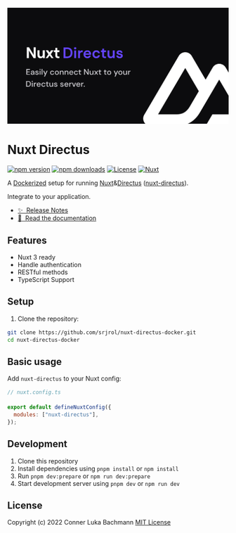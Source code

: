 [![nuxt-directus](https://raw.githubusercontent.com/Intevel/nuxt-directus/main/docs/public/cover.png)](https://nuxt-directus.site/)

# Nuxt Directus

[![npm version][npm-version-src]][npm-version-href]
[![npm downloads][npm-downloads-src]][npm-downloads-href]
[![License][license-src]][license-href]
[![Nuxt][nuxt-src]][nuxt-href]

A [Dockerized](https://www.docker.com/) setup for running [Nuxt](https://nuxt.com/)&[Directus](https://directus.io/) ([nuxt-directus](https://github.com/Intevel/nuxt-directus)).

Integrate  to your  application.

- [✨ &nbsp;Release Notes](https://github.com/directus-community/nuxt-directus/releases)
- [📖 &nbsp;Read the documentation](https://nuxt-directus.site/)

## Features

- Nuxt 3 ready
- Handle authentication
- RESTful methods
- TypeScript Support

## Setup

1. Clone the repository:
```bash
git clone https://github.com/srjrol/nuxt-directus-docker.git
cd nuxt-directus-docker
```
## Basic usage

Add `nuxt-directus` to your Nuxt config:

```javascript
// nuxt.config.ts

export default defineNuxtConfig({
  modules: ["nuxt-directus"],
});
```

## Development

1. Clone this repository
2. Install dependencies using `pnpm install` or `npm install`
3. Run `pnpm dev:prepare` or `npm run dev:prepare`
4. Start development server using `pnpm dev` or `npm run dev`

## License

Copyright (c) 2022 Conner Luka Bachmann
[MIT License](./LICENSE)

<!-- Badges -->

[npm-version-src]: https://img.shields.io/npm/v/nuxt-directus/latest.svg?style=flat&colorA=18181B&colorB=28CF8D
[npm-version-href]: https://npmjs.com/package/nuxt-directus
[npm-downloads-src]: https://img.shields.io/npm/dt/nuxt-directus.svg?style=flat&colorA=18181B&colorB=28CF8D
[npm-downloads-href]: https://npmjs.com/package/nuxt-directus
[license-src]: https://img.shields.io/npm/l/nuxt-directus.svg?style=flat&colorA=18181B&colorB=28CF8D
[license-href]: https://npmjs.com/package/nuxt-directus
[nuxt-src]: https://img.shields.io/badge/Nuxt-18181B?logo=nuxt.js
[nuxt-href]: https://nuxt.com
